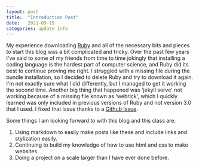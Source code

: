 ```yaml
---
layout: post
title:  "Introduction Post"
date:   2021-09-15
categories: update info
---
```

My experience downloading [Ruby][ruby] and all of the necessary bits and pieces to start this blog was a bit complicated and tricky. Over the past few years I've said to some of my friends from time to time jokingly that installing a coding language is the hardest part of computer science, and Ruby did its best to continue proving me right. I struggled with a missing file during the bundle installation, so I decided to delete Ruby and try to download it again. I'm not exactly sure what I did differently, but I managed to get it working the second time. Another big thing that happened was 'jekyll serve' not working because of a missing file known as 'webrick', which I quickly learned was only included in previous versions of Ruby and not version 3.0 that I used. I fixed that issue thanks to a [Github Issue][github-issue].

Some things I am looking forward to with this blog and this class are.

  1. Using markdown to easily make posts like these and include links and stylization easily.
  2. Continuing to build my knowledge of how to use html and css to make websites.
  3. Doing a project on a scale larger than I have ever done before.

[ruby]: https://www.ruby-lang.org/en/
[github-issue]: https://github.com/jekyll/jekyll/issues/8523
